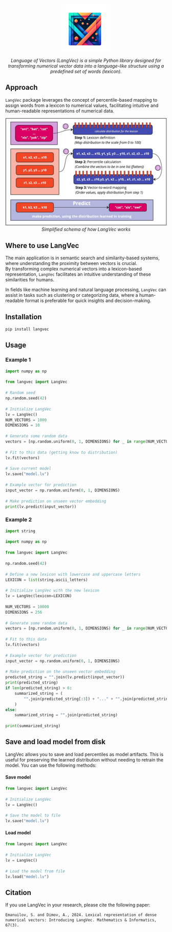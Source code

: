 <p align="center">
  <img src="assets/logo.png" alt="LangVec Logo" width="150">
</p>

<p align="center">
  <i>Language of Vectors (LangVec) is a simple Python library designed for transforming numerical vector data into a language-like structure using a predefined set of words (lexicon).</i>
</p>

## Approach

`LangVec` package leverages the concept of percentile-based mapping to assign words from a lexicon to numerical values,
facilitating intuitive and human-readable representations of numerical data.

<p align="center">
  <img src="assets/langvec-schema.jpg" alt="LangVec Simplified schema" title="Simplified schema" width="900">
  <i>Simplified schema of how LangVec works</i>
</p>

## Where to use LangVec

The main application is in semantic search and similarity-based systems, where understanding the proximity between
vectors is crucial.  
By transforming complex numerical vectors into a lexicon-based representation, `LangVec` facilitates an intuitive
understanding of these similarities for humans.

In fields like machine learning and natural language processing, `LangVec` can assist in tasks such as clustering or
categorizing data, where a human-readable format is preferable for quick insights and decision-making.

## Installation

```bash
pip install langvec
```

## Usage

### Example 1

```python
import numpy as np

from langvec import LangVec

# Random seed
np.random.seed(42)

# Initialize LangVec
lv = LangVec()
NUM_VECTORS = 1000
DIMENSIONS = 10

# Generate some random data
vectors = [np.random.uniform(0, 1, DIMENSIONS) for _ in range(NUM_VECTORS)]

# Fit to this data (getting know to distribution)
lv.fit(vectors)

# Save current model
lv.save("model.lv")

# Example vector for prediction
input_vector = np.random.uniform(0, 1, DIMENSIONS)

# Make prediction on unseen vector embedding
print(lv.predict(input_vector))
```

### Example 2

```python
import string

import numpy as np

from langvec import LangVec

np.random.seed(42)

# Define a new lexicon with lowercase and uppercase letters
LEXICON = list(string.ascii_letters)

# Initialize LangVec with the new lexicon
lv = LangVec(lexicon=LEXICON)

NUM_VECTORS = 10000
DIMENSIONS = 256

# Generate some random data
vectors = [np.random.uniform(0, 1, DIMENSIONS) for _ in range(NUM_VECTORS)]

# Fit to this data
lv.fit(vectors)

# Example vector for prediction
input_vector = np.random.uniform(0, 1, DIMENSIONS)

# Make prediction on the unseen vector embedding
predicted_string = "".join(lv.predict(input_vector))
print(predicted_string)
if len(predicted_string) > 6:
    summarized_string = (
        "".join(predicted_string[:3]) + "..." + "".join(predicted_string[-3:])
    )
else:
    summarized_string = "".join(predicted_string)

print(summarized_string)
```

## Save and load model from disk

LangVec allows you to save and load percentiles as model artifacts. This is useful for preserving the learned
distribution without needing to retrain the model. You can use the following methods:

#### Save model

```python
from langvec import LangVec

# Initialize LangVec
lv = LangVec()

# Save the model to file
lv.save("model.lv")
```

#### Load model

```python
from langvec import LangVec

# Initialize LangVec
lv = LangVec()

# Load the model from file
lv.load("model.lv")
```

## Citation

If you use LangVec in your research, please cite the following paper:
```
Emanuilov, S. and Dimov, A., 2024. Lexical representation of dense numerical vectors: Introducing LangVec. Mathematics & Informatics, 67(3).
```
